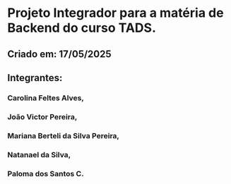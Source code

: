 # Projeto Integrador para a matéria de Backend do curso TADS.
## Criado em: 17/05/2025
## Integrantes:
### Carolina Feltes Alves, 
### João Victor Pereira, 
### Mariana Berteli da Silva Pereira, 
### Natanael da Silva, 
### Paloma dos Santos C.  
